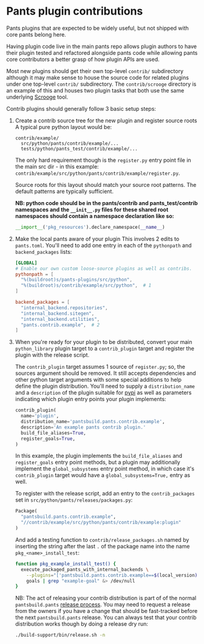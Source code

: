 Pants plugin contributions
==========================

Pants plugins that are expected to be widely useful, but not shipped with core pants belong here.

Having plugin code live in the main pants repo allows plugin authors to have their plugin tested
and refactored alongside pants code while allowing pants core contributors a better grasp of how
plugin APIs are used.

Most new plugins should get their own top-level `contrib/` subdirectory although it may make sense
to house the source code for related plugins under one top-level `contrib/` subdirectory.  The
`contrib/scrooge` directory is an example of this and houses two plugin tasks that both use the same
underlying [Scrooge](https://github.com/twitter/scrooge) tool.

Contrib plugins should generally follow 3 basic setup steps:

1. Create a contrib source tree for the new plugin and register source roots
   A typical pure python layout would be:
   ```
   contrib/example/
     src/python/pants/contrib/example/...
     tests/python/pants_test/contrib/example/...
   ```
   The only hard requirement though is the `register.py` entry point file in the main src dir -
   in this example: `contrib/example/src/python/pants/contrib/example/register.py`.

   Source roots for this layout should match your source root patterns.  The default patterns
   are typically sufficient.

   **NB: python code should be in the pants/contrib and pants_test/contrib namespaces and the
   `__init__.py` files for these shared root namespaces should contain a namespace declaration
   like so:**
   ```python
   __import__('pkg_resources').declare_namespace(__name__)
   ```

2. Make the local pants aware of your plugin
   This involves 2 edits to `pants.toml`.  You'll need to add one entry in each of the
   `pythonpath` and `backend_packages` lists:
   ```toml
   [GLOBAL]
   # Enable our own custom loose-source plugins as well as contribs.
   pythonpath = [
     "%(buildroot)s/pants-plugins/src/python",
     "%(buildroot)s/contrib/example/src/python",  # 1
   ]

   backend_packages = [
     "internal_backend.repositories",
     "internal_backend.sitegen",
     "internal_backend.utilities",
     "pants.contrib.example",  # 2
   ]
   ```

3. When you're ready for your plugin to be distributed, convert your main `python_library` plugin
   target to a `contrib_plugin` target and register the plugin with the release script.

   The `contrib_plugin` target assumes 1 source of `register.py`; so, the sources argument should be
   removed.  It still accepts dependencies and other python target arguments with some special
   additions to help define the plugin distribution.  You'll need to supply a `distribution_name`
   and a `description` of the plugin suitable for [pypi](https://pypi.org/pypi) as well as
   parameters indicating which plugin entry points your plugin implements:
   ```python
   contrib_plugin(
     name='plugin',
     distribution_name='pantsbuild.pants.contrib.example',
     description='An example pants contrib plugin.'
     build_file_aliases=True,
     register_goals=True,
   )
   ```
   In this example, the plugin implements the `build_file_aliases` and `register_goals` entry point
   methods, but a plugin may additionally implement the `global_subsystems` entry point method, in
   which case it's `contrib_plugin` target would have a `global_subsystems=True,` entry as well.

   To register with the release script, add an entry to the `contrib_packages` set in
   `src/python/pants/releases/packages.py`:
   ```python
   Package(
     "pantsbuild.pants.contrib.example",
     "//contrib/example/src/python/pants/contrib/example:plugin"
   )
   ```

   And add a testing function to `contrib/release_packages.sh` named by inserting the string after
   the last `.` of the package name into the name `pkg_<name>_install_test`:
   ```bash
   function pkg_example_install_test() {
     execute_packaged_pants_with_internal_backends \
       --plugins="['pantsbuild.pants.contrib.example==$(local_version)']" \
       goals | grep "example-goal" &> /dev/null
   }
   ```

   NB: The act of releasing your contrib distribution is part of of the normal `pantsbuild.pants`
   [release process](https://www.pantsbuild.org/howto_contribute.html).  You may need to request
   a release from the owners if you have a change that should be fast-tracked before the next
   `pantsbuild.pants` release.  You can always test that your contrib distribution works though by
   doing a release dry run:
   ```bash
   ./build-support/bin/release.sh -n
   ```
